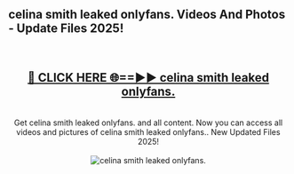 <h2>celina smith leaked onlyfans. Videos And Photos - Update Files 2025!</h2>
<br>
<div align="center">
<h2><a href="https://top-ai-tools.click/QrbHav" rel="nofollow">🔴 CLICK HERE 🌐==►► celina smith leaked onlyfans.</a></h2>
<br>
Get celina smith leaked onlyfans. and all content. Now you can access all videos and pictures of celina smith leaked onlyfans.. New Updated Files 2025!
<br>
<br>
<a href="https://top-ai-tools.click/QrbHav" rel="nofollow" data-target="animated-image.originalLink"><img src="https://i.ibb.co.com/WyWwxjT/player-gif2.gif" alt="celina smith leaked onlyfans." style="max-width: 100%; display: inline-block;" data-target="animated-image.originalImage"></a>
</div>
<br>